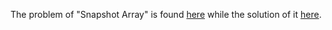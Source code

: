 The problem of "Snapshot Array" is found [here](https://leetcode.com/problems/snapshot-array/description/) while the solution of it [here](https://bit.ly/3X2J12n).